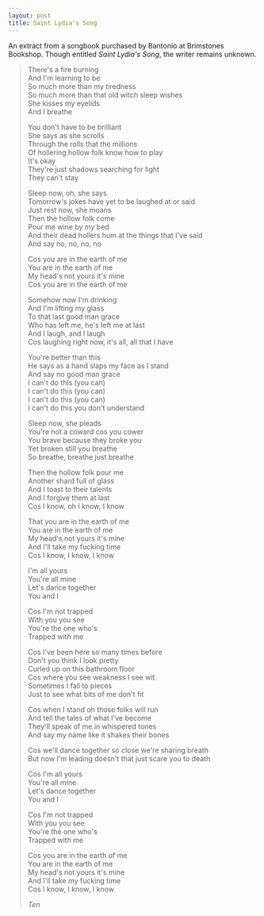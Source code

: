 ```yaml
---
layout: post
title: Saint Lydia's Song
---
```


An extract from a songbook purchased by Bantonio at Brimstones Bookshop. Though entitled *Saint Lydia's Song*, the writer remains unknown.

> There's a fire burning  
> And I'm learning to be  
> So much more than my tiredness  
> So much more than that old witch sleep wishes  
> She kisses my eyelids  
> And I breathe  
>  
> You don't have to be brilliant  
> She says as she scrolls  
> Through the rolls that the millions  
> Of hollering hollow folk know how to play  
> It's okay  
> They're just shadows searching for light  
> They can't stay  
>  
> Sleep now, oh, she says  
> Tomorrow's jokes have yet to be laughed at or said  
> Just rest now, she moans  
> Then the hollow folk come  
> Pour me wine by my bed  
> And their dead hollers hum at the things that I've said  
> And say no, no, no, no  
>  
> Cos you are in the earth of me  
> You are in the earth of me  
> My head's not yours it's mine  
> Cos you are in the earth of me  
>  
> Somehow now I'm drinking  
> And I'm lifting my glass  
> To that last good man grace  
> Who has left me, he's left me at last  
> And I laugh, and I laugh  
> Cos laughing right now, it's all, all that I have  
>  
> You're better than this  
> He says as a hand slaps my face as I stand  
> And say no good man grace  
> I can't do this (you can)  
> I can't do this (you can)  
> I can't do this (you can)  
> I can't do this you don't understand  
>  
> Sleep now, she pleads  
> You're not a coward cos you cower  
> You brave because they broke you  
> Yet broken still you breathe  
> So breathe, breathe just breathe  
>  
> Then the hollow folk pour me  
> Another shard full of glass  
> And I toast to their talents  
> And I forgive them at last  
> Cos I know, oh I know, I know  
>  
> That you are in the earth of me  
> You are in the earth of me  
> My head's not yours it's mine  
> And I'll take my fucking time  
> Cos I know, I know, I know  
>  
> I'm all yours  
> You're all mine  
> Let's dance together  
> You and I  
>  
> Cos I'm not trapped  
> With you you see  
> You're the one who's  
> Trapped with me  
>  
> Cos I've been here so many times before  
> Don't you think I look pretty  
> Curled up on this bathroom floor  
> Cos where you see weakness I see wit  
> Sometimes I fall to pieces  
> Just to see what bits of me don't fit  
>  
> Cos when I stand oh those folks will run  
> And tell the tales of what I've become  
> They'll speak of me in whispered tones  
> And say my name like it shakes their bones  
>  
> Cos we'll dance together so close we're sharing breath  
> But now I'm leading doesn't that just scare you to death  
>  
> Cos I'm all yours  
> You're all mine  
> Let's dance together  
> You and I  
>  
> Cos I'm not trapped  
> With you you see  
> You're the one who's  
> Trapped with me  
>  
> Cos you are in the earth of me  
> You are in the earth of me  
> My head's not yours it's mine  
> And I'll take my fucking time  
> Cos I know, I know, I know
>
> *Ten*
